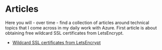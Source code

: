 # Articles
Here you will - over time - find a collection of articles around technical topics that I come across in my daily work with Azure. First article is about obtaining free wildcard SSL certificates from LetsEncrypt.
* [Wildcard SSL certificates from LetsEncrypt](https://github.com/madsd/articles/blob/master/FreeSslWildcardCerts.md)